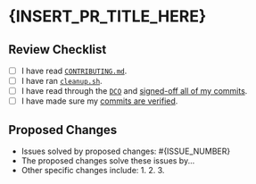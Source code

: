 # {INSERT_PR_TITLE_HERE}

## Review Checklist

- [ ] I have read [`CONTRIBUTING.md`](CONTRIBUTING.md).
- [ ] I have ran [`cleanup.sh`](../cleanup.sh).
- [ ] I have read through the [`DCO`](DCO) and [signed-off all of my commits](https://wiki.linuxfoundation.org/dco#background).
- [ ] I have made sure my [commits are verified](https://docs.github.com/en/authentication/managing-commit-signature-verification/about-commit-signature-verification).

## Proposed Changes

- Issues solved by proposed changes: #{ISSUE_NUMBER}
- The proposed changes solve these issues by...
- Other specific changes include:
  1.
  2.
  3.
